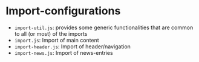 # Import-configurations

- `import-util.js`: provides some generic functionalities that are common to all (or most) of the imports
- `import.js`: Import of main content
- `import-header.js`: Import of header/navigation
- `import-news.js`: Import of news-entries

